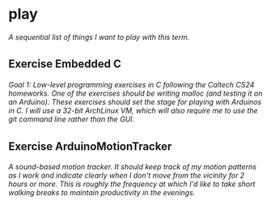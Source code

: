 # play
###### A sequential list of things I want to play with this term.

## Exercise Embedded C 
###### Goal 1: Low-level programming exercises in C following the Caltech CS24 homeworks. One of the exercises should be writing malloc (and testing it on an Arduino). These exercises should set the stage for playing with Arduinos in C. I will use a 32-bit ArchLinux VM, which will also require me to use the git command line rather than the GUI. 

## Exercise ArduinoMotionTracker
######   A sound-based motion tracker. It should keep track of my motion patterns as I work and indicate clearly when I don't move from the vicinity for 2 hours or more. This is roughly the frequency at which I'd like to take short walking breaks to maintain productivity in the evenings.
